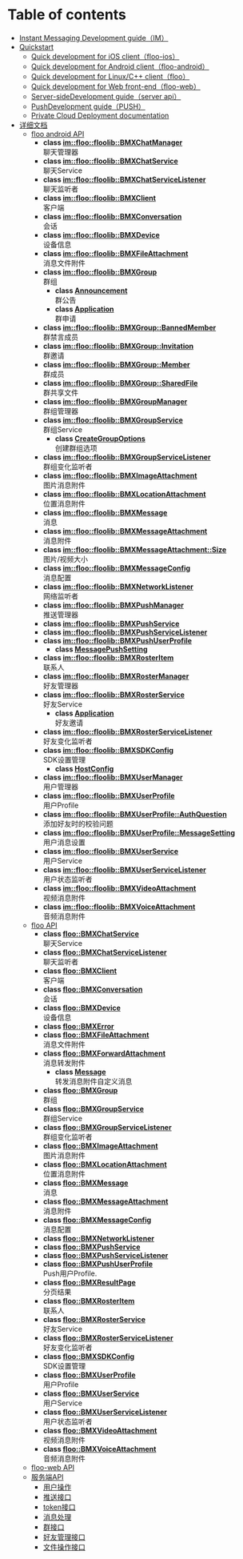 # Table of contents

* [Instant Messaging Development guide（IM）](README.md)
* [Quickstart](quick-start/README.md)
  * [Quick development for iOS client（floo-ios）](quick-start/floo-ios-quick-start.md)
  * [Quick development for Android client（floo-android）](quick-start/floo-android-quick-start.md)
  * [Quick development for Linux/C++ client（floo）](quick-start/floo-quick-start.md)
  * [Quick development for Web front-end（floo-web）](quick-start/floo-web-quick-start.md)
  * [Server-sideDevelopment guide（server api）](quick-start/server-api-quick-start.md)
  * [PushDevelopment guide（PUSH）](quick-start/push-dev-guide.md)
  * [Private Cloud Deployment documentation](quick-start/how-to-deploy-private-cloud.md)
* [详细文档](reference/README.md)
  * [floo android API](reference/floo-android.md)
    * **class [im::floo::floolib::BMXChatManager](reference/floo-android/classim_1_1floo_1_1floolib_1_1_b_m_x_chat_manager.md)** <br>聊天管理器 
    * **class [im::floo::floolib::BMXChatService](reference/floo-android/classim_1_1floo_1_1floolib_1_1_b_m_x_chat_service.md)** <br>聊天Service 
    * **class [im::floo::floolib::BMXChatServiceListener](reference/floo-android/classim_1_1floo_1_1floolib_1_1_b_m_x_chat_service_listener.md)** <br>聊天监听者 
    * **class [im::floo::floolib::BMXClient](reference/floo-android/classim_1_1floo_1_1floolib_1_1_b_m_x_client.md)** <br>客户端 
    * **class [im::floo::floolib::BMXConversation](reference/floo-android/classim_1_1floo_1_1floolib_1_1_b_m_x_conversation.md)** <br>会话 
    * **class [im::floo::floolib::BMXDevice](reference/floo-android/classim_1_1floo_1_1floolib_1_1_b_m_x_device.md)** <br>设备信息 
    * **class [im::floo::floolib::BMXFileAttachment](reference/floo-android/classim_1_1floo_1_1floolib_1_1_b_m_x_file_attachment.md)** <br>消息文件附件 
    * **class [im::floo::floolib::BMXGroup](reference/floo-android/classim_1_1floo_1_1floolib_1_1_b_m_x_group.md)** <br>群组 
      * **class [Announcement](reference/floo-android/classim_1_1floo_1_1floolib_1_1_b_m_x_group_1_1_announcement.md)** <br>群公告 
      * **class [Application](reference/floo-android/classim_1_1floo_1_1floolib_1_1_b_m_x_group_1_1_application.md)** <br>群申请 
    * **class [im::floo::floolib::BMXGroup::BannedMember](reference/floo-android/classim_1_1floo_1_1floolib_1_1_b_m_x_group_1_1_banned_member.md)** <br>群禁言成员 
    * **class [im::floo::floolib::BMXGroup::Invitation](reference/floo-android/classim_1_1floo_1_1floolib_1_1_b_m_x_group_1_1_invitation.md)** <br>群邀请 
    * **class [im::floo::floolib::BMXGroup::Member](reference/floo-android/classim_1_1floo_1_1floolib_1_1_b_m_x_group_1_1_member.md)** <br>群成员 
    * **class [im::floo::floolib::BMXGroup::SharedFile](reference/floo-android/classim_1_1floo_1_1floolib_1_1_b_m_x_group_1_1_shared_file.md)** <br>群共享文件 
    * **class [im::floo::floolib::BMXGroupManager](reference/floo-android/classim_1_1floo_1_1floolib_1_1_b_m_x_group_manager.md)** <br>群组管理器 
    * **class [im::floo::floolib::BMXGroupService](reference/floo-android/classim_1_1floo_1_1floolib_1_1_b_m_x_group_service.md)** <br>群组Service 
      * **class [CreateGroupOptions](reference/floo-android/classim_1_1floo_1_1floolib_1_1_b_m_x_group_service_1_1_create_group_options.md)** <br>创建群组选项 
    * **class [im::floo::floolib::BMXGroupServiceListener](reference/floo-android/classim_1_1floo_1_1floolib_1_1_b_m_x_group_service_listener.md)** <br>群组变化监听者 
    * **class [im::floo::floolib::BMXImageAttachment](reference/floo-android/classim_1_1floo_1_1floolib_1_1_b_m_x_image_attachment.md)** <br>图片消息附件 
    * **class [im::floo::floolib::BMXLocationAttachment](reference/floo-android/classim_1_1floo_1_1floolib_1_1_b_m_x_location_attachment.md)** <br>位置消息附件 
    * **class [im::floo::floolib::BMXMessage](reference/floo-android/classim_1_1floo_1_1floolib_1_1_b_m_x_message.md)** <br>消息 
    * **class [im::floo::floolib::BMXMessageAttachment](reference/floo-android/classim_1_1floo_1_1floolib_1_1_b_m_x_message_attachment.md)** <br>消息附件 
    * **class [im::floo::floolib::BMXMessageAttachment::Size](reference/floo-android/classim_1_1floo_1_1floolib_1_1_b_m_x_message_attachment_1_1_size.md)** <br>图片/视频大小 
    * **class [im::floo::floolib::BMXMessageConfig](reference/floo-android/classim_1_1floo_1_1floolib_1_1_b_m_x_message_config.md)** <br>消息配置 
    * **class [im::floo::floolib::BMXNetworkListener](reference/floo-android/classim_1_1floo_1_1floolib_1_1_b_m_x_network_listener.md)** <br>网络监听者 
    * **class [im::floo::floolib::BMXPushManager](reference/floo-android/classim_1_1floo_1_1floolib_1_1_b_m_x_push_manager.md)** <br>推送管理器 
    * **class [im::floo::floolib::BMXPushService](reference/floo-android/classim_1_1floo_1_1floolib_1_1_b_m_x_push_service.md)** 
    * **class [im::floo::floolib::BMXPushServiceListener](reference/floo-android/classim_1_1floo_1_1floolib_1_1_b_m_x_push_service_listener.md)** 
    * **class [im::floo::floolib::BMXPushUserProfile](reference/floo-android/classim_1_1floo_1_1floolib_1_1_b_m_x_push_user_profile.md)** 
      * **class [MessagePushSetting](reference/floo-android/classim_1_1floo_1_1floolib_1_1_b_m_x_push_user_profile_1_1_message_push_setting.md)** 
    * **class [im::floo::floolib::BMXRosterItem](reference/floo-android/classim_1_1floo_1_1floolib_1_1_b_m_x_roster_item.md)** <br>联系人 
    * **class [im::floo::floolib::BMXRosterManager](reference/floo-android/classim_1_1floo_1_1floolib_1_1_b_m_x_roster_manager.md)** <br>好友管理器 
    * **class [im::floo::floolib::BMXRosterService](reference/floo-android/classim_1_1floo_1_1floolib_1_1_b_m_x_roster_service.md)** <br>好友Service 
      * **class [Application](reference/floo-android/classim_1_1floo_1_1floolib_1_1_b_m_x_roster_service_1_1_application.md)** <br>好友邀请 
    * **class [im::floo::floolib::BMXRosterServiceListener](reference/floo-android/classim_1_1floo_1_1floolib_1_1_b_m_x_roster_service_listener.md)** <br>好友变化监听者 
    * **class [im::floo::floolib::BMXSDKConfig](reference/floo-android/classim_1_1floo_1_1floolib_1_1_b_m_x_s_d_k_config.md)** <br>SDK设置管理 
      * **class [HostConfig](reference/floo-android/classim_1_1floo_1_1floolib_1_1_b_m_x_s_d_k_config_1_1_host_config.md)** 
    * **class [im::floo::floolib::BMXUserManager](reference/floo-android/classim_1_1floo_1_1floolib_1_1_b_m_x_user_manager.md)** <br>用户管理器 
    * **class [im::floo::floolib::BMXUserProfile](reference/floo-android/classim_1_1floo_1_1floolib_1_1_b_m_x_user_profile.md)** <br>用户Profile 
    * **class [im::floo::floolib::BMXUserProfile::AuthQuestion](reference/floo-android/classim_1_1floo_1_1floolib_1_1_b_m_x_user_profile_1_1_auth_question.md)** <br>添加好友时的校验问题 
    * **class [im::floo::floolib::BMXUserProfile::MessageSetting](reference/floo-android/classim_1_1floo_1_1floolib_1_1_b_m_x_user_profile_1_1_message_setting.md)** <br>用户消息设置 
    * **class [im::floo::floolib::BMXUserService](reference/floo-android/classim_1_1floo_1_1floolib_1_1_b_m_x_user_service.md)** <br>用户Service 
    * **class [im::floo::floolib::BMXUserServiceListener](reference/floo-android/classim_1_1floo_1_1floolib_1_1_b_m_x_user_service_listener.md)** <br>用户状态监听者 
    * **class [im::floo::floolib::BMXVideoAttachment](reference/floo-android/classim_1_1floo_1_1floolib_1_1_b_m_x_video_attachment.md)** <br>视频消息附件 
    * **class [im::floo::floolib::BMXVoiceAttachment](reference/floo-android/classim_1_1floo_1_1floolib_1_1_b_m_x_voice_attachment.md)** <br>音频消息附件 
  * [floo API](reference/floo.md)
    * **class [floo::BMXChatService](reference/floo/classfloo_1_1_b_m_x_chat_service.md)** <br>聊天Service 
    * **class [floo::BMXChatServiceListener](reference/floo/classfloo_1_1_b_m_x_chat_service_listener.md)** <br>聊天监听者 
    * **class [floo::BMXClient](reference/floo/classfloo_1_1_b_m_x_client.md)** <br>客户端 
    * **class [floo::BMXConversation](reference/floo/classfloo_1_1_b_m_x_conversation.md)** <br>会话 
    * **class [floo::BMXDevice](reference/floo/classfloo_1_1_b_m_x_device.md)** <br>设备信息 
    * **class [floo::BMXError](reference/floo/classfloo_1_1_b_m_x_error.md)** 
    * **class [floo::BMXFileAttachment](reference/floo/classfloo_1_1_b_m_x_file_attachment.md)** <br>消息文件附件 
    * **class [floo::BMXForwardAttachment](reference/floo/classfloo_1_1_b_m_x_forward_attachment.md)** <br>消息转发附件 
      * **class [Message](reference/floo/classfloo_1_1_b_m_x_forward_attachment_1_1_message.md)** <br>转发消息附件自定义消息 
    * **class [floo::BMXGroup](reference/floo/classfloo_1_1_b_m_x_group.md)** <br>群组 
    * **class [floo::BMXGroupService](reference/floo/classfloo_1_1_b_m_x_group_service.md)** <br>群组Service 
    * **class [floo::BMXGroupServiceListener](reference/floo/classfloo_1_1_b_m_x_group_service_listener.md)** <br>群组变化监听者 
    * **class [floo::BMXImageAttachment](reference/floo/classfloo_1_1_b_m_x_image_attachment.md)** <br>图片消息附件 
    * **class [floo::BMXLocationAttachment](reference/floo/classfloo_1_1_b_m_x_location_attachment.md)** <br>位置消息附件 
    * **class [floo::BMXMessage](reference/floo/classfloo_1_1_b_m_x_message.md)** <br>消息 
    * **class [floo::BMXMessageAttachment](reference/floo/classfloo_1_1_b_m_x_message_attachment.md)** <br>消息附件 
    * **class [floo::BMXMessageConfig](reference/floo/classfloo_1_1_b_m_x_message_config.md)** <br>消息配置 
    * **class [floo::BMXNetworkListener](reference/floo/classfloo_1_1_b_m_x_network_listener.md)** 
    * **class [floo::BMXPushService](reference/floo/classfloo_1_1_b_m_x_push_service.md)** 
    * **class [floo::BMXPushServiceListener](reference/floo/classfloo_1_1_b_m_x_push_service_listener.md)** 
    * **class [floo::BMXPushUserProfile](reference/floo/classfloo_1_1_b_m_x_push_user_profile.md)** <br>Push用户Profile. 
    * **class [floo::BMXResultPage](reference/floo/classfloo_1_1_b_m_x_result_page.md)** <br>分页结果 
    * **class [floo::BMXRosterItem](reference/floo/classfloo_1_1_b_m_x_roster_item.md)** <br>联系人 
    * **class [floo::BMXRosterService](reference/floo/classfloo_1_1_b_m_x_roster_service.md)** <br>好友Service 
    * **class [floo::BMXRosterServiceListener](reference/floo/classfloo_1_1_b_m_x_roster_service_listener.md)** <br>好友变化监听者 
    * **class [floo::BMXSDKConfig](reference/floo/classfloo_1_1_b_m_x_s_d_k_config.md)** <br>SDK设置管理 
    * **class [floo::BMXUserProfile](reference/floo/classfloo_1_1_b_m_x_user_profile.md)** <br>用户Profile 
    * **class [floo::BMXUserService](reference/floo/classfloo_1_1_b_m_x_user_service.md)** <br>用户Service 
    * **class [floo::BMXUserServiceListener](reference/floo/classfloo_1_1_b_m_x_user_service_listener.md)** <br>用户状态监听者 
    * **class [floo::BMXVideoAttachment](reference/floo/classfloo_1_1_b_m_x_video_attachment.md)** <br>视频消息附件 
    * **class [floo::BMXVoiceAttachment](reference/floo/classfloo_1_1_b_m_x_voice_attachment.md)** <br>音频消息附件 
  * [floo-web API](reference/floo-web.md)
  * [服务端API](reference/server-api/README.md)
    * [用户操作](reference/server-api/user.md)
    * [推送接口](reference/server-api/push.md)
    * [token接口](reference/server-api/token.md)
    * [消息处理](reference/server-api/message.md)
    * [群接口](reference/server-api/group.md)
    * [好友管理接口](reference/server-api/roster.md)
    * [文件操作接口](reference/server-api/file.md)
